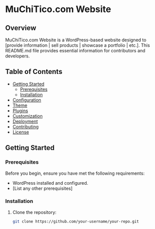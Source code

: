 # MuChiTico.com Website

## Overview

MuChiTico.com Website is a WordPress-based website designed to [provide information | sell products | showcase a portfolio | etc.]. This README.md file provides essential information for contributors and developers.

## Table of Contents

- [Getting Started](#getting-started)
  - [Prerequisites](#prerequisites)
  - [Installation](#installation)
- [Configuration](#configuration)
- [Theme](#theme)
- [Plugins](#plugins)
- [Customization](#customization)
- [Deployment](#deployment)
- [Contributing](#contributing)
- [License](#license)

## Getting Started

### Prerequisites

Before you begin, ensure you have met the following requirements:
- WordPress installed and configured.
- [List any other prerequisites]

### Installation

1. Clone the repository:
   ```bash
   git clone https://github.com/your-username/your-repo.git
